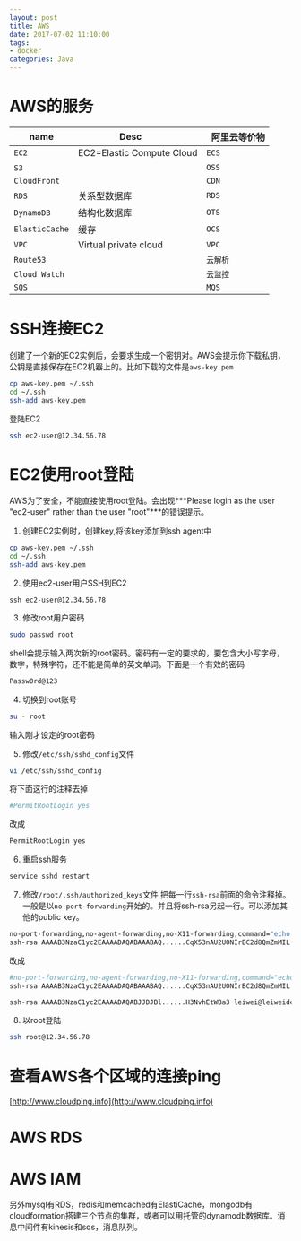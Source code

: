 ```yaml
---
layout: post
title: AWS
date: 2017-07-02 11:10:00
tags:
- docker
categories: Java
---
```



# AWS的服务

|       name      |                 Desc                       |    阿里云等价物   |
| --------------- | ------------------------------------------ | --------------- |
| `EC2`           | EC2=Elastic Compute Cloud                  | `ECS`           |
| `S3`            |                                            | `OSS`           |
| `CloudFront`    |                                            | `CDN`           |
| `RDS`           | 关系型数据库                                 | `RDS`           |
| `DynamoDB`      | 结构化数据库                                 | `OTS`           |
| `ElasticCache`  | 缓存                                        | `OCS`           |
| `VPC`           | Virtual private cloud                      | `VPC`           |
| `Route53`       |                                            | `云解析`         |
| `Cloud Watch`   |                                            | `云监控`         |
| `SQS`           |                                            | `MQS`           |         

# SSH连接EC2
创建了一个新的EC2实例后，会要求生成一个密钥对。AWS会提示你下载私钥，公钥是直接保存在EC2机器上的。比如下载的文件是`aws-key.pem`
```bash
cp aws-key.pem ~/.ssh
cd ~/.ssh
ssh-add aws-key.pem
```


登陆EC2
```bash
ssh ec2-user@12.34.56.78
```






# EC2使用root登陆
AWS为了安全，不能直接使用root登陆。会出现***Please login as the user "ec2-user" rather than the user "root"***的错误提示。    
1. 创建EC2实例时，创建key,将该key添加到ssh agent中
```bash
cp aws-key.pem ~/.ssh
cd ~/.ssh
ssh-add aws-key.pem
```
2. 使用ec2-user用户SSH到EC2
```
ssh ec2-user@12.34.56.78
```

3. 修改root用户密码
```bash
sudo passwd root
```
shell会提示输入两次新的root密码。密码有一定的要求的，要包含大小写字母，数字，特殊字符，还不能是简单的英文单词。下面是一个有效的密码
```bash
Passw0rd@123
```

4. 切换到root账号
```bash
su - root
```
输入刚才设定的root密码

5. 修改`/etc/ssh/sshd_config`文件
```bash
vi /etc/ssh/sshd_config
```
将下面这行的注释去掉
```bash
#PermitRootLogin yes
```
改成
```bash
PermitRootLogin yes
```

6. 重启ssh服务
```bash
service sshd restart
```

7. 修改`/root/.ssh/authorized_keys`文件
把每一行`ssh-rsa`前面的命令注释掉。一般是以`no-port-forwarding`开始的。并且将ssh-rsa另起一行。可以添加其他的public key。
```bash
no-port-forwarding,no-agent-forwarding,no-X11-forwarding,command="echo 'Please login as the user \"ec2-user\" rather than the user \"root\".';echo;sleep 10"
ssh-rsa AAAAB3NzaC1yc2EAAAADAQABAAABAQ......CqX53nAU2UONIrBC2d8QmZmMIL aws-key

```
改成
```bash
#no-port-forwarding,no-agent-forwarding,no-X11-forwarding,command="echo 'Please login as the user \"ec2-user\" rather than the user \"root\".';echo;sleep 10"
ssh-rsa AAAAB3NzaC1yc2EAAAADAQABAAABAQ......CqX53nAU2UONIrBC2d8QmZmMIL aws-key

ssh-rsa AAAAB3NzaC1yc2EAAAADAQABJJDJBl......H3NvhEtWBa3 leiwei@leiweideMacBook-Pro.local
```

8. 以root登陆
```bash
ssh root@12.34.56.78
```
# 查看AWS各个区域的连接ping
[http://www.cloudping.info](http://www.cloudping.info)

# AWS RDS




# AWS IAM







另外mysql有RDS，redis和memcached有ElastiCache，mongodb有cloudformation搭建三个节点的集群，或者可以用托管的dynamodb数据库。消息中间件有kinesis和sqs，消息队列。
